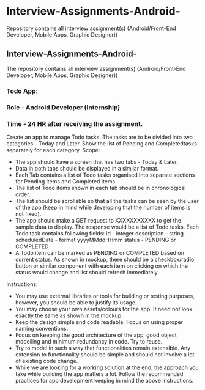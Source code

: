 # Interview-Assignments-Android-
Repository contains all interview assignment(s) (Android/Front-End Developer, Mobile Apps, Graphic Designer))


## Interview-Assignments-Android-
The repository contains all interview assignment(s) (Android/Front-End Developer, Mobile Apps, Graphic Designer))



### Todo App:
### Role - Android Developer (Internship)
###  Time - 24 HR after receiving the assignment.
Create an app to manage Todo tasks. The tasks are to be divided into two categories - Today and
Later​. Show the list of Pending​ and Completed​ tasks separately for each category.
Scope​:
- The app should have a screen that has two tabs - Today​ & Later​.
- Data in both tabs should be displayed in a similar format.
- Each Tab contains a list of Todo tasks organised into separate sections for Pending items
and Completed items​.
- The list of Todo items shown in each tab should be in chronological order.
- The list should be scrollable so that all the tasks can be seen by the user of the app (keep in
mind while developing that the number of items is not fixed).
- The app should make a GET request to XXXXXXXXXXX to get the sample data to display.
The response would be a list of Todo tasks. Each Todo task contains following fields:
id ​- integer
description ​- string
scheduledDate ​- format yyyyMMddHHmm
status ​- PENDING or COMPLETED
- A Todo item can be marked as PENDING or COMPLETED based on current status. As
shown in mockup, there should be a checkbox/radio button or similar component with each
item on clicking on which the status would change and list should refresh immediately.

Instructions​:
- You may use external libraries or tools for building
or testing purposes, however, you should be able to justify
its usage.
- You may choose your own assets/colours for the
app. It need not look exactly the same as shown in
the mockup.
- Keep the design simple and code readable. Focus
on using proper naming conventions.
- Focus on keeping the good architecture of the app,
good object modelling and minimum redundancy in code.
Try to reuse.
- Try to model in such a way that functionalities
remain extensible. Any extension to functionality should be
simple and should not involve a lot of existing code
change.
- While we are looking for a working solution at the
end, the approach you take while building the app matters
a lot. Follow the recommended practices for app
development keeping in mind the above instructions.

